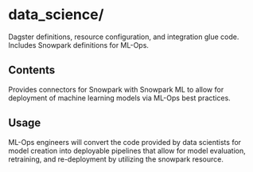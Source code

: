 # data_science/

Dagster definitions, resource configuration, and integration glue code. Includes
Snowpark definitions for ML-Ops.

## Contents

Provides connectors for Snowpark with Snowpark ML to allow for deployment of machine
learning models via ML-Ops best practices.

## Usage

ML-Ops engineers will convert the code provided by data scientists for model creation
into deployable pipelines that allow for model evaluation, retraining, and re-deployment
by utilizing the snowpark resource.